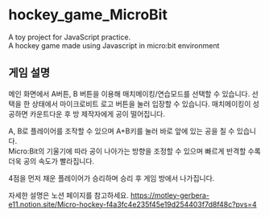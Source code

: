 # hockey_game_MicroBit
A toy project for JavaScript practice.  
A hockey game made using Javascript in micro:bit environment


## 게임 설명

메인 화면에서 A버튼, B 버튼을 이용해 매치메이킹/연습모드를 선택할 수 있습니다.
선택을 한 상태에서 마이크로비트 로고 버튼을 눌러 입장할 수 있습니다.
매치메이킹이 성공하면 카운트다운 후 방 제작자에게 공이 떨어집니다.

A, B로 플레이어를 조작할 수 있으며 A+B키를 눌러 바로 앞에 있는 공을 칠 수 있습니다.  
Micro:Bit의 기울기에 따라 공이 나아가는 방향을 조정할 수 있으며 빠르게 반격할 수록 더욱 공의 속도가 빨라집니다.

4점을 먼저 채운 플레이어가 승리하며 승리 후 게임 방에서 나가집니다.

자세한 설명은 노션 페이지를 참고하세요.
https://motley-gerbera-e11.notion.site/Micro-hockey-f4a3fc4e235f45e19d254403f7d8f48c?pvs=4
